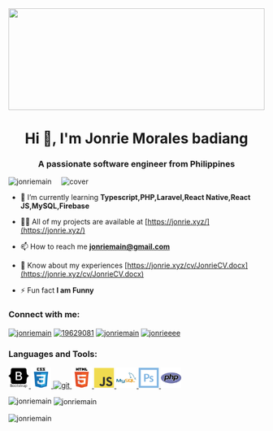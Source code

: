 <img align="center" width="100%" height="200" src="https://i.pinimg.com/originals/59/35/5f/59355f751c1e3698cc6360b1a7390094.jpg" />

<h1 align="center">Hi 👋, I'm Jonrie Morales badiang</h1>
<h3 align="center">A passionate software engineer from Philippines</h3>

<img alt="cover" align="right" width="400" src="https://www.lambdatest.com/resources/images/news24.gif"/>


<p align="left"> <img src="https://komarev.com/ghpvc/?username=jonriemain&label=Profile%20views&color=0e75b6&style=flat" alt="jonriemain" /> </p>

- 🌱 I’m currently learning **Typescript,PHP,Laravel,React Native,React JS,MySQL,Firebase**

- 👨‍💻 All of my projects are available at [https://jonrie.xyz/](https://jonrie.xyz/)

- 📫 How to reach me **jonriemain@gmail.com**

- 📄 Know about my experiences [https://jonrie.xyz/cv/JonrieCV.docx](https://jonrie.xyz/cv/JonrieCV.docx)

- ⚡ Fun fact **I am Funny**

<h3 align="left">Connect with me:</h3>
<p align="left">
<a href="https://twitter.com/jonriemain" target="blank"><img align="center" src="https://raw.githubusercontent.com/rahuldkjain/github-profile-readme-generator/master/src/images/icons/Social/twitter.svg" alt="jonriemain" height="30" width="40" /></a>
<a href="https://stackoverflow.com/users/19629081" target="blank"><img align="center" src="https://raw.githubusercontent.com/rahuldkjain/github-profile-readme-generator/master/src/images/icons/Social/stack-overflow.svg" alt="19629081" height="30" width="40" /></a>
<a href="https://fb.com/jonriemain" target="blank"><img align="center" src="https://raw.githubusercontent.com/rahuldkjain/github-profile-readme-generator/master/src/images/icons/Social/facebook.svg" alt="jonriemain" height="30" width="40" /></a>
<a href="https://instagram.com/jonrieeee" target="blank"><img align="center" src="https://raw.githubusercontent.com/rahuldkjain/github-profile-readme-generator/master/src/images/icons/Social/instagram.svg" alt="jonrieeee" height="30" width="40" /></a>
</p>

<h3 align="left">Languages and Tools:</h3>
<p align="left"> <a href="https://getbootstrap.com" target="_blank" rel="noreferrer"> <img src="https://raw.githubusercontent.com/devicons/devicon/master/icons/bootstrap/bootstrap-plain-wordmark.svg" alt="bootstrap" width="40" height="40"/> </a> <a href="https://www.w3schools.com/css/" target="_blank" rel="noreferrer"> <img src="https://raw.githubusercontent.com/devicons/devicon/master/icons/css3/css3-original-wordmark.svg" alt="css3" width="40" height="40"/> </a> <a href="https://git-scm.com/" target="_blank" rel="noreferrer"> <img src="https://www.vectorlogo.zone/logos/git-scm/git-scm-icon.svg" alt="git" width="40" height="40"/> </a> <a href="https://www.w3.org/html/" target="_blank" rel="noreferrer"> <img src="https://raw.githubusercontent.com/devicons/devicon/master/icons/html5/html5-original-wordmark.svg" alt="html5" width="40" height="40"/> </a> <a href="https://developer.mozilla.org/en-US/docs/Web/JavaScript" target="_blank" rel="noreferrer"> <img src="https://raw.githubusercontent.com/devicons/devicon/master/icons/javascript/javascript-original.svg" alt="javascript" width="40" height="40"/> </a> <a href="https://www.mysql.com/" target="_blank" rel="noreferrer"> <img src="https://raw.githubusercontent.com/devicons/devicon/master/icons/mysql/mysql-original-wordmark.svg" alt="mysql" width="40" height="40"/> </a> <a href="https://www.photoshop.com/en" target="_blank" rel="noreferrer"> <img src="https://raw.githubusercontent.com/devicons/devicon/master/icons/photoshop/photoshop-line.svg" alt="photoshop" width="40" height="40"/> </a> <a href="https://www.php.net" target="_blank" rel="noreferrer"> <img src="https://raw.githubusercontent.com/devicons/devicon/master/icons/php/php-original.svg" alt="php" width="40" height="40"/> </a> </p>

<p><img align="left" src="https://github-readme-stats.vercel.app/api/top-langs?username=jonriemain&show_icons=true&locale=en&layout=compact" alt="jonriemain" /></p>

<p>&nbsp;<img align="center" src="https://github-readme-stats.vercel.app/api?username=jonriemain&show_icons=true&locale=en" alt="jonriemain" /></p>

<p><img align="center" src="https://github-readme-streak-stats.herokuapp.com/?user=jonriemain&" alt="jonriemain" /></p>
